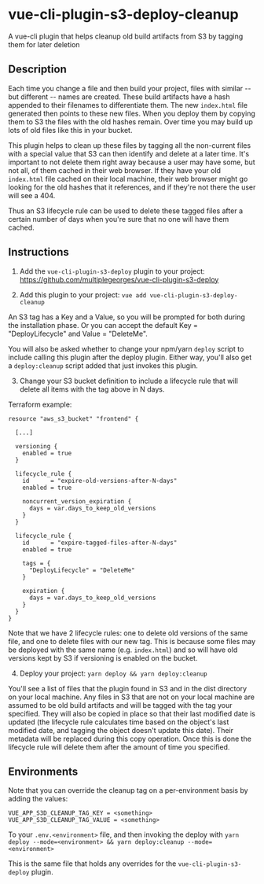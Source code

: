 # vue-cli-plugin-s3-deploy-cleanup
A vue-cli plugin that helps cleanup old build artifacts from S3 by tagging them for later deletion

## Description

Each time you change a file and then build your project, files with similar -- but different -- names are created. These build artifacts have a hash appended to their filenames to differentiate them. The new `index.html` file generated then points to these new files. When you deploy them by copying them to S3 the files with the old hashes remain. Over time you may build up lots of old files like this in your bucket.

This plugin helps to clean up these files by tagging all the non-current files with a special value that S3 can then identify and delete at a later time. It's important to not delete them right away because a user may have some, but not all, of them cached in their web browser. If they have your old `index.html` file cached on their local machine, their web browser might go looking for the old hashes that it references, and if they're not there the user will see a 404.

Thus an S3 lifecycle rule can be used to delete these tagged files after a certain number of days when you're sure that no one will have them cached.

## Instructions

1. Add the `vue-cli-plugin-s3-deploy` plugin to your project: https://github.com/multiplegeorges/vue-cli-plugin-s3-deploy

2. Add this plugin to your project: `vue add vue-cli-plugin-s3-deploy-cleanup`

An S3 tag has a Key and a Value, so you will be prompted for both during the installation phase. Or you can accept the default Key = "DeployLifecycle" and Value = "DeleteMe".

You will also be asked whether to change your npm/yarn `deploy` script to include calling this plugin after the deploy plugin. Either way, you'll also get a `deploy:cleanup` script added that just invokes this plugin.

3. Change your S3 bucket definition to include a lifecycle rule that will delete all items with the tag above in N days.

Terraform example:

```
resource "aws_s3_bucket" "frontend" {

  [...]
  
  versioning {
    enabled = true
  }

  lifecycle_rule {
    id      = "expire-old-versions-after-N-days"
    enabled = true

    noncurrent_version_expiration {
      days = var.days_to_keep_old_versions
    }
  }

  lifecycle_rule {
    id      = "expire-tagged-files-after-N-days"
    enabled = true

    tags = {
      "DeployLifecycle" = "DeleteMe"
    }

    expiration {
      days = var.days_to_keep_old_versions
    }
  }
}
```

Note that we have 2 lifecycle rules: one to delete old versions of the same file, and one to delete files with our new tag. This is because some files may be deployed with the same name (e.g. `index.html`) and so will have old versions kept by S3 if versioning is enabled on the bucket.

4. Deploy your project: `yarn deploy && yarn deploy:cleanup`

You'll see a list of files that the plugin found in S3 and in the dist directory on your local machine. Any files in S3 that are not on your local machine are assumed to be old build artifacts and will be tagged with the tag your specified. They will also be copied in place so that their last modified date is updated (the lifecycle rule calculates time based on the object's last modified date, and tagging the object doesn't update this date). Their metadata will be replaced during this copy operation. Once this is done the lifecycle rule will delete them after the amount of time you specified.

## Environments

Note that you can override the cleanup tag on a per-environment basis by adding the values:

```
VUE_APP_S3D_CLEANUP_TAG_KEY = <something>
VUE_APP_S3D_CLEANUP_TAG_VALUE = <something>
```

To your `.env.<environment>` file, and then invoking the deploy with `yarn deploy --mode=<environment> && yarn deploy:cleanup --mode=<environment>`

This is the same file that holds any overrides for the `vue-cli-plugin-s3-deploy` plugin.